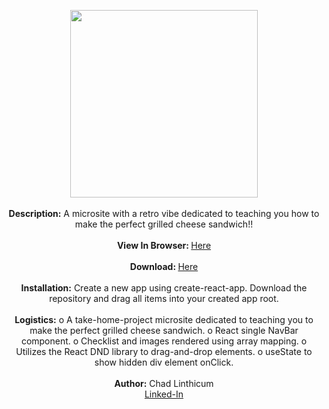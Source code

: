 <p align="center">
 <img src="https://user-images.githubusercontent.com/10480470/160703726-8a461d89-37b3-4c4a-abc9-54b7665e63b2.gif" width="300"><br>
 <br>
 <b>Description:</b> A microsite with a retro vibe dedicated to teaching you how to make the perfect grilled cheese sandwich!!<br>
 <br>
 <b>View In Browser: </b><a href="https://chadlinthicum.github.io/APP_React_Grilled-Cheese-Channel/"> Here</a><br>
 <br>
 <b>Download: </b><a href="https://github.com/chadLinthicum/APP_React_Grilled-Cheese-Channel">Here</a><br>
 <br>
 <b>Installation:</b> Create a new app using create-react-app. Download the repository and drag all items into your created app root.<br>
 <br>
 <b>Logistics:</b> o	A take-home-project microsite dedicated to teaching you to make the perfect grilled cheese sandwich. 
o	React single NavBar component. 
o	Checklist and images rendered using array mapping.
o	Utilizes the React DND library to drag-and-drop elements.
o	useState to show hidden div element onClick.  <br>
 <br>
 <b>Author:</b> Chad Linthicum<br>
 <a href="https://www.linkedin.com/in/chad-a-linthicum/">Linked-In<a>
</p>
